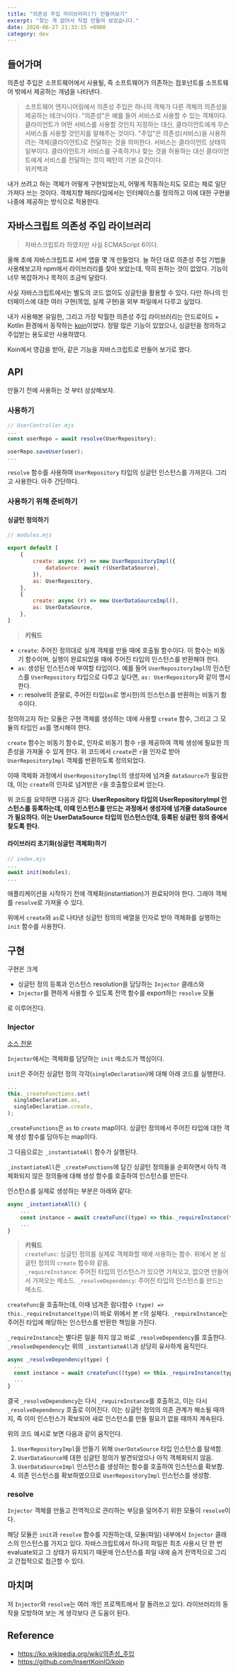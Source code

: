 ```yaml
---
title: "의존성 주입 라이브러리(?) 만들어보기"
excerpt: "찾는 게 없어서 직접 만들어 보았습니다."
date: 2020-06-27 21:33:15 +0900
category: dev
---
```


## 들어가며

의존성 주입은 소프트웨어에서 사용될, 즉 소프트웨어가 의존하는 컴포넌트를 소프트웨어 밖에서 제공하는 개념을 나타낸다.

> 소프트웨어 엔지니어링에서 의존성 주입은 하나의 객체가 다른 객체의 의존성을 제공하는 테크닉이다. "의존성"은 예를 들어 서비스로 사용할 수 있는 객체이다. 클라이언트가 어떤 서비스를 사용할 것인지 지정하는 대신, 클라이언트에게 무슨 서비스를 사용할 것인지를 말해주는 것이다. "주입"은 의존성(서비스)을 사용하려는 객체(클라이언트)로 전달하는 것을 의미한다. 서비스는 클라이언트 상태의 일부이다. 클라이언트가 서비스를 구축하거나 찾는 것을 허용하는 대신 클라이언트에게 서비스를 전달하는 것이 패턴의 기본 요건이다.    
위키백과

내가 쓰려고 하는 객체가 어떻게 구현되었는지, 어떻게 작동하는지도 모르는 채로 일단 가져다 쓰는 것이다. 객체지향 패러다임에서는 인터페이스를 정의하고 이에 대한 구현을 나중에 제공하는 방식으로 적용한다.

## 자바스크립트 의존성 주입 라이브러리

> 자바스크립트라 하였지만 사실 ECMAScript 6이다.

올해 초에 자바스크립트로 서버 앱을 몇 개 만들었다. 늘 하던 대로 의존성 주입 기법을 사용해보고자 npm에서 라이브러리를 찾아 보았는데, 딱히 원하는 것이 없었다. 기능이 너무 복잡하거나 목적이 조금씩 달랐다.

사실 자바스크립트에서는 별도의 코드 없이도 싱글턴을 활용할 수 있다. 다만 하나의 인터페이스에 대한 여러 구현(목업, 실제 구현)을 외부 파일에서 다루고 싶었다.

내가 사용해본 유일한, 그리고 가장 탁월한 의존성 주입 라이브러리는 안드로이드 + Kotlin 환경에서 동작하는 [koin](https://github.com/InsertKoinIO/koin)이었다. 정말 많은 기능이 있었으나, 싱글턴을 정의하고 주입받는 용도로만 사용하였다.

Koin에서 영감을 받아, 같은 기능을 자바스크립트로 만들어 보기로 했다.

## API

만들기 전에 사용하는 것 부터 상상해보자.

### 사용하기

~~~js
// UserController.mjs
...
const userRepo = await resolve(UserRepository);

userRepo.saveUser(user);
...
~~~

`resolve` 함수를 사용하여 `UserRepository` 타입의 싱글턴 인스턴스를 가져온다. 그리고 사용한다. 아주 간단하다.

### 사용하기 위해 준비하기

#### 싱글턴 정의하기

~~~js
// modules.mjs

export default [
    {
        create: async (r) => new UserRepositoryImpl({
            dataSource: await r(UserDataSource),
        }),
        as: UserRepository,
    },
    {
        create: async (r) => new UserDataSourceImpl(),
        as: UserDataSource,
    },
]
~~~

> **키워드**    
- `create`: 주어진 정의대로 실제 객체를 만들 때에 호출될 함수이다. 이 함수는 비동기 함수이며, 실행이 완료되었을 때에 주어진 타입의 인스턴스를 반환해야 한다.    
- `as`: 생성된 인스턴스에 부여할 타입이다. 예를 들어 `UserRepositoryImpl`의 인스턴스를 `UserRepository` 타입으로 다루고 싶다면, `as: UserRepository`와 같이 명시한다.    
- `r`: resolve의 준말로, 주어진 타입(`as`로 명시한)의 인스턴스를 반환하는 비동기 함수이다.

정의하고자 하는 모듈은 구현 객체를 생성하는 데에 사용할 `create` 함수, 그리고 그 모듈의 타입인 `as`를 명시해야 한다.

`create` 함수는 비동기 함수로, 인자로 비동기 함수 `r`을 제공하여 객체 생성에 필요한 의존성을 가져올 수 있게 한다. 위 코드에서 `create`은 `r`을 인자로 받아 `UserRepositoryImpl` 객체를 반환하도록 정의되었다.

이때 객체화 과정에서 `UserRepositoryImpl`의 생성자에 넘겨줄 `dataSource`가 필요한데, 이는 `create`의 인자로 넘겨받은 `r`을 호출함으로써 얻는다.

위 코드를 요약하면 다음과 같다: **UserRepository 타입의 UserRepositoryImpl 인스턴스를 등록하는데, 이때 인스턴스를 만드는 과정에서 생성자에 넘겨줄 dataSource가 필요하다. 이는 UserDataSource 타입의 인스턴스인데, 등록된 싱글턴 정의 중에서 찾도록 한다.**

#### 라이브러리 초기화(싱글턴 객체화)하기

~~~js
// index.mjs
...
await init(modules);
...
~~~

애플리케이션을 시작하기 전에 객체화(instantiation)가 완료되어야 한다. 그래야 객체를 `resolve`로 가져올 수 있다.

위에서 `create`와 `as`로 나타낸 싱글턴 정의의 배열을 인자로 받아 객체화를 실행하는 `init` 함수를 사용한다.

## 구현

구현은 크게

- 싱글턴 정의 등록과 인스턴스 resolution을 담당하는 `Injector` 클래스와
- `Injector`를 편하게 사용할 수 있도록 전역 함수를 export하는 `resolve` 모듈

로 이루어진다.

### Injector

[소스 전문](https://github.com/univuc/IAB/blob/master/lib/di/Injector.mjs)

`Injector`에서는 객체화를 담당하는 `init` 메소드가 핵심이다.

`init`은 주어진 싱글턴 정의 각각(`singleDeclaration`)에 대해 아래 코드를 실행한다.

~~~js
...
this._createFunctions.set(
  singleDeclaration.as,
  singleDeclaration.create,
);
~~~

`_createFunctions`은 `as` to `create` map이다. 싱글턴 정의에서 주어진 타입에 대한 객체 생성 함수를 담아두는 map이다.

그 다음으로는 `_instantiateAll` 함수가 실행된다.

`_instantiateAll`은 `_createFunctions`에 담긴 싱글턴 정의들을 순회하면서 아직 객체화되지 않은 정의들에 대해 생성 함수를 호출하여 인스턴스를 만든다.

인스턴스를 실제로 생성하는 부분은 아래와 같다:

~~~js
async _instantiateAll() {
    ...
    const instance = await createFunc((type) => this._requireInstance(type));
    ...
}
~~~

> **키워드**    
`createFunc`: 싱글턴 정의를 실제로 객체화할 때에 사용하는 함수. 위에서 본 싱글턴 정의의 `create` 함수와 같음.    
`_requireInstance`: 주어진 타입의 인스턴스가 있으면 가져오고, 없으면 만들어서 가져오는 메소드.
`_resolveDependency`: 주어진 타입의 인스턴스를 만드는 메소드.

`createFunc`을 호출하는데, 이때 넘겨준 람다함수 `(type) => this._requireInstance(type)`이 바로 위에서 본 `r`의 실체다. `_requireInstance`는 주어진 타입에 해당하는 인스턴스를 반환한 책임을 가진다.

`_requireInstance`는 별다른 일을 하지 않고 바로 `_resolveDependency`를 호출한다. `_resolveDependency`는 위의 `_instantiateAll`과 상당히 유사하게 움직인다.

~~~js
async _resolveDependency(type) {
  ...
  const instance = await createFunc((type) => this._requireInstance(type));
  ...
}
~~~

결국 `_resolveDependency`는 다시 `_requireInstance`를 호출하고, 이는 다시 `_resolveDependency` 호출로 이어진다. 이는 싱글턴 정의의 의존 관계가 해소될 때까지, 즉 이미 인스턴스가 확보되어 새로 인스턴스를 만들 필요가 없을 때까지 계속된다.

위의 코드 예시로 보면 다음과 같이 움직인다.

1. `UserRepositoryImpl`을 만들기 위해 `UserDataSource` 타입 인스턴스를 탐색함.
2. `UserDataSource`에 대한 싱글턴 정의가 발견되었으나 아직 객체화되지 않음.
3. `UserDataSourceImpl` 인스턴스를 생성하는 함수를 호출하여 인스턴스를 확보함.
4. 의존 인스턴스를 확보하였으므로 `UserRepositoryImpl` 인스턴스를 생성함.

### resolve

`Injector` 객체를 만들고 전역적으로 관리하는 부담을 덜어주기 위한 모듈이 `resolve`이다.

해당 모듈은 `init`과 `resolve` 함수를 지원하는데, 모듈(파일) 내부에서 `Injector` 클래스의 인스턴스를 가지고 있다. 자바스크립트에서 하나의 파일은 최초 사용시 단 한 번 evaluate되고 그 상태가 유지되기 때문에 인스턴스를 파일 내에 숨겨 전역적으로 그리고 간접적으로 접근할 수 있다.

## 마치며

저 `Injector`와 `resolve`는 여러 개인 프로젝트에서 잘 돌려쓰고 있다. 라이브러리의 동작을 모방하여 보는 게 생각보다 큰 도움이 된다.

## Reference

- https://ko.wikipedia.org/wiki/의존성_주입
- https://github.com/InsertKoinIO/koin
